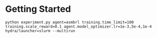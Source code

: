 # Getting Started

`python experiment.py agent=asmbrl training.time_limit=100 training.scale_reward=0.1 agent.model_optimizer.lr=1e-3,5e-4,1e-4 hydra/launcher=slurm --multirun`